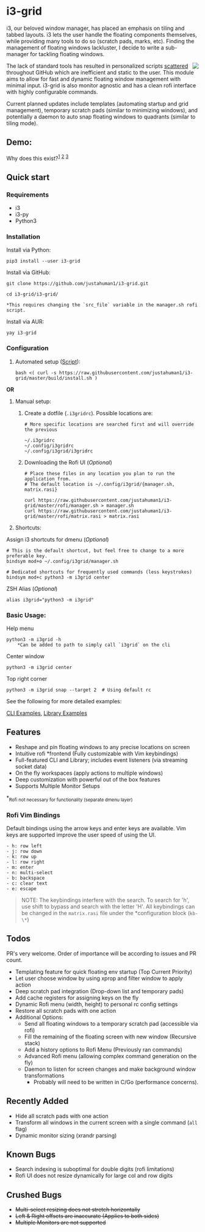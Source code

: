 # i3-grid

i3, our beloved window manager, has placed an emphasis on tiling and tabbed layouts. i3 lets the user handle the floating components themselves, while providing many tools to do so (scratch pads, marks, etc). Finding the management of floating windows lackluster, I decide to write a sub-manager for tackling floating windows.

<img align="right" src="https://i.imgur.com/UohcW2v.png">

The lack of standard tools has resulted in personalized scripts [scattered](https://gist.github.com/bhepple/5c43e83e945a42297ba6433ee8ba88ce) throughout GitHub which are inefficient and static to the user. This module aims to allow for fast and dynamic floating window management with minimal input. i3-grid is also monitor agnostic and has a clean rofi interface with highly configurable commands.

Current planned updates include templates (automating startup and grid management), temporary scratch pads (similar to minimizing windows), and potentially a daemon to auto snap floating windows to quadrants (similar to tiling mode).

## Demo:

Why does this exist?<sup>[1](https://github.com/i3/i3/issues/1949#issuecomment-142231260)</sup> <sup>[2](https://www.reddit.com/r/i3wm/comments/97hc7u/how_to_move_window_relative_to_display/e4955ff/)</sup> <sup>[3](https://gist.github.com/bhepple/5c43e83e945a42297ba6433ee8ba88ce) </sup>

## Quick start

### Requirements

- i3
- i3-py
- Python3

### Installation

Install via Python:

    pip3 install --user i3-grid

Install via GitHub:

    git clone https://github.com/justahuman1/i3-grid.git

    cd i3-grid/i3-grid/

    *This requires changing the `src_file` variable in the manager.sh rofi script.

Install via AUR:

    yay i3-grid

### Configuration

1.  Automated setup ([Script](https://raw.githubusercontent.com/justahuman1/i3-grid/master/build/install.sh)):

        bash <( curl -s https://raw.githubusercontent.com/justahuman1/i3-grid/master/build/install.sh )

**OR**

1.  Manual setup:

    1.  Create a dotfile (`.i3gridrc`). Possible locations are:

            # More specific locations are searched first and will override the previous

            ~/.i3gridrc
            ~/.config/i3gridrc
            ~/.config/i3grid/i3gridrc

    1.  Downloading the Rofi UI (_Optional_)

            # Place these files in any location you plan to run the application from.
            # The default location is ~/.config/i3grid/{manager.sh, matrix.rasi}

            curl https://raw.githubusercontent.com/justahuman1/i3-grid/master/rofi/manager.sh > manager.sh
            curl https://raw.githubusercontent.com/justahuman1/i3-grid/master/rofi/matrix.rasi > matrix.rasi

2.  Shortcuts:

Assign i3 shortcuts for dmenu (_Optional_)

    # This is the default shortcut, but feel free to change to a more preferable key.
    bindsym mod+o ~/.config/i3grid/manager.sh

    # Dedicated shortcuts for frequently used commands (less keystrokes)
    bindsym mod+c python3 -m i3grid center

ZSH Alias (_Optional_)

    alias i3grid="python3 -m i3grid"

### Basic Usage:

Help menu

    python3 -m i3grid -h
        *Can be added to path to simply call `i3grid` on the cli

Center window

    python3 -m i3grid center

Top right corner

    python3 -m i3grid snap --target 2  # Using default rc

See the following for more detailed examples:

[CLI Examples](https://github.com/justahuman1/i3-grid/blob/master/rofi/manager.sh),
[Library Examples](https://github.com/justahuman1/i3-grid/blob/master/lib_example.py)

## Features

- Reshape and pin floating windows to any precise locations on screen
- Intuitive rofi \*frontend (Fully customizable with Vim keybindings)
- Full-featured CLI and Library; includes event listeners (via streaming socket data)
- On the fly workspaces (apply actions to multiple windows)
- Deep customization with powerful out of the box features
- Supports Multiple Monitor Setups

\*<sub>Rofi not necessary for functionality (separate dmenu layer)</sub>

### Rofi Vim Bindings

Default bindings using the arrow keys and enter keys are available. Vim keys are supported improve the user speed of using the UI.

    - h: row left
    - j: row down
    - k: row up
    - l: row right
    - m: enter
    - n: multi-select
    - b: backspace
    - c: clear text
    - e: escape

> NOTE: The keybindings interfere with the search. To search for 'h', use shift to bypass and search with the letter 'H'.
> All keybindings can be changed in the `matrix.rasi` file under the \*configuration block (`kb-\*`)

## Todos

PR's very welcome. Order of importance will be according to issues and PR count.

- Templating feature for quick floating env startup (Top Current Priority)
- Let user choose window by using xprop and filter window to apply action
- Deep scratch pad integration (Drop-down list and temporary pads)
- Add cache registers for assigning keys on the fly
- Dynamic Rofi menu (width, height) to personal rc config settings
- Restore all scratch pads with one action
- Additional Options:
  - Send all floating windows to a temporary scratch pad (accessible via rofi)
  - Fill the remaining of the floating screen with new window (Recursive stack)
  - Add a history options to Rofi Menu (Previously ran commands)
  - Advanced Rofi menu (allowing complex command generation on the fly)
  - Daemon to listen for screen changes and make background window transformations
    - Probably will need to be written in C/Go (performance concerns).

## Recently Added

- Hide all scratch pads with one action
- Transform all windows in the current screen with a single command (`all` flag)
- Dynamic monitor sizing (xrandr parsing)

## Known Bugs

- Search indexing is suboptimal for double digits (rofi limitations)
- Rofi UI does not resize dynamically for large col and row digits

## Crushed Bugs

- ~~Multi-select resizing does not stretch horizontally~~
- ~~Left & Right offsets are inaccurate (Applies to both sides)~~
- ~~Multiple Monitors are not supported~~
